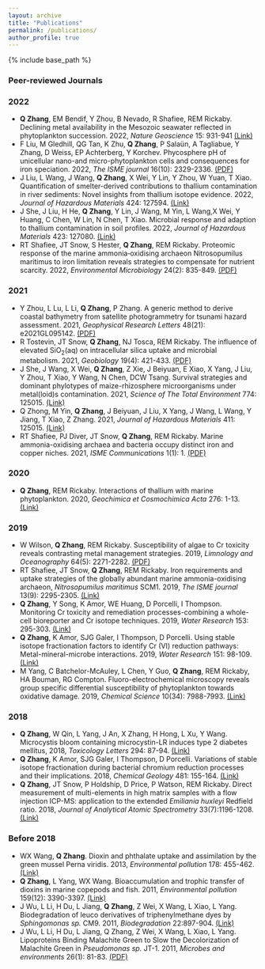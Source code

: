 ```yaml
---
layout: archive
title: "Publications"
permalink: /publications/
author_profile: true
---
```


{% include base_path %}

### Peer-reviewed Journals
### 2022
- **Q Zhang**, EM Bendif, Y Zhou, B Nevado, R Shafiee, REM Rickaby. Declining metal availability in the Mesozoic seawater reflected in phytoplankton succession. 2022, _Nature Geoscience_ 15: 931-941 [(Link)](https://www.nature.com/articles/s41561-022-01053-7)
- F Liu, M Gledhill, QG Tan, K Zhu, **Q Zhang**, P Salaün, A Tagliabue, Y Zhang, D Weiss, EP Achterberg, Y Korchev. Phycosphere pH of unicellular nano-and micro-phytoplankton cells and consequences for iron speciation. 2022, _The ISME journal_ 16(10): 2329-2336. [(PDF)](https://www.nature.com/articles/s41396-022-01280-1.pdf)
- J Liu, L Wang, J Wang, **Q Zhang**, X Wei, Y Lin, Y Zhou, W Yuan, T Xiao. Quantification of smelter-derived contributions to thallium contamination in river sediments: Novel insights from thallium isotope evidence. 2022, _Journal of Hazardous Materials_ 424: 127594. [(Link)](https://www.sciencedirect.com/science/article/pii/S0304389421025620)
- J She, J Liu, H He, **Q Zhang**, Y Lin, J Wang, M Yin, L Wang,X Wei, Y Huang, C Chen, W Lin, N Chen, T Xiao. Microbial response and adaption to thallium contamination in soil profiles. 2022, _Journal of Hazardous Materials_ 423: 127080. [(Link)](https://www.sciencedirect.com/science/article/pii/S0304389421020483)
- RT Shafiee, JT Snow, S Hester, **Q Zhang**, REM Rickaby. Proteomic response of the marine ammonia‐oxidising archaeon Nitrosopumilus maritimus to iron limitation reveals strategies to compensate for nutrient scarcity. 2022, _Environmental Microbiology_ 24(2): 835-849. [(PDF)](https://ami-journals.onlinelibrary.wiley.com/doi/pdf/10.1111/1462-2920.15491)

### 2021
- Y Zhou, L Lu, L Li, **Q Zhang**, P Zhang. A generic method to derive coastal bathymetry from satellite photogrammetry for tsunami hazard assessment. 2021, _Geophysical Research Letters_ 48(21): e2021GL095142. [(PDF)](https://agupubs.onlinelibrary.wiley.com/doi/pdf/10.1029/2021GL095142)
- R Tostevin, JT Snow, **Q Zhang**, NJ Tosca, REM Rickaby. The influence of elevated SiO<sub>2</sub>(aq) on intracellular silica uptake and microbial metabolism. 2021, _Geobiology_ 19(4): 421-433. [(PDF)](https://onlinelibrary.wiley.com/doi/pdf/10.1111/gbi.12442)
- J She, J Wang, X Wei, **Q Zhang**, Z Xie, J Beiyuan, E Xiao, X Yang, J Liu, Y Zhou, T Xiao, Y Wang, N Chen, DCW Tsang. Survival strategies and dominant phylotypes of maize-rhizosphere microorganisms under metal(loid)s contamination. 2021, _Science of The Total Environment_ 774: 125015. [(Link)](https://www.sciencedirect.com/science/article/pii/S0048969721002096)
- Q Zhong, M Yin, **Q Zhang**, J Beiyuan, J Liu, X Yang, J Wang, L Wang, Y Jiang, T Xiao, Z Zhang. 2021, _Journal of Hazardous Materials_ 411: 125015. [(Link)](https://www.sciencedirect.com/science/article/pii/S0304389420330065)
- RT Shafiee, PJ Diver, JT Snow, **Q Zhang**, REM Rickaby. Marine ammonia-oxidising archaea and bacteria occupy distinct iron and copper niches. 2021, _ISME Communications_ 1(1): 1. [(PDF)](https://www.nature.com/articles/s43705-021-00001-7.pdf)

### 2020
- **Q Zhang**, REM Rickaby. Interactions of thallium with marine phytoplankton. 2020, _Geochimica et Cosmochimica Acta_ 276: 1-13. [(Link)](https://www.sciencedirect.com/science/article/pii/S0016703720301344)

### 2019
- W Wilson, **Q Zhang**, REM Rickaby. Susceptibility of algae to Cr toxicity reveals contrasting metal management strategies. 2019, _Limnology and Oceanography_ 64(5): 2271-2282. [(PDF)](https://aslopubs.onlinelibrary.wiley.com/doi/pdf/10.1002/lno.11183)
- RT Shafiee, JT Snow, **Q Zhang**, REM Rickaby. Iron requirements and uptake strategies of the globally abundant marine ammonia-oxidising archaeon, _Nitrosopumilus maritimus_ SCM1. 2019, _The ISME journal_ 13(9): 2295-2305. [(Link)](https://www.nature.com/articles/s41396-019-0434-8)
- **Q Zhang**, Y Song, K Amor, WE Huang, D Porcelli, I Thompson. Monitoring Cr toxicity and remediation processes-combining a whole-cell bioreporter and Cr isotope techniques. 2019, _Water Research_ 153: 295-303. [(Link)](https://www.sciencedirect.com/science/article/pii/S0043135419300375)
- **Q Zhang**, K Amor, SJG Galer, I Thompson, D Porcelli. Using stable isotope fractionation factors to identify Cr (VI) reduction pathways: Metal-mineral-microbe interactions. 2019, _Water Research_ 151: 98-109. [(Link)](https://www.sciencedirect.com/science/article/pii/S0043135418310327)
- M Yang, C Batchelor-McAuley, L Chen, Y Guo, **Q Zhang**, REM Rickaby, HA Bouman, RG Compton. Fluoro-electrochemical microscopy reveals group specific differential susceptibility of phytoplankton towards oxidative damage. 2019, _Chemical Science_ 10(34): 7988-7993. [(Link)](https://pubs.rsc.org/en/content/articlehtml/2019/sc/c9sc02699a)

### 2018
- **Q Zhang**, W Qin, L Yang, J An, X Zhang, H Hong, L Xu, Y Wang. Microcystis bloom containing microcystin-LR induces type 2 diabetes mellitus, 2018, _Toxicology Letters_ 294: 87-94. [(Link)](https://www.sciencedirect.com/science/article/pii/S0378427418302029)
- **Q Zhang**, K Amor, SJG Galer, I Thompson, D Porcelli. Variations of stable isotope fractionation during bacterial chromium reduction processes and their implications. 2018, _Chemical Geology_ 481: 155-164. [(Link)](https://www.sciencedirect.com/science/article/pii/S0009254118300585)
- **Q Zhang**, JT Snow, P Holdship, D Price, P Watson, REM Rickaby. Direct measurement of multi-elements in high matrix samples with a flow injection ICP-MS: application to the extended _Emiliania huxleyi_ Redfield ratio. 2018, _Journal of Analytical Atomic Spectrometry_ 33(7):1196-1208. [(Link)](https://pubs.rsc.org/en/content/articlehtml/2018/ja/c8ja00031j)

### Before 2018
- WX Wang, **Q Zhang**. Dioxin and phthalate uptake and assimilation by the green mussel Perna viridis. 2013, _Environmental pollution_ 178: 455-462. [(Link)](https://www.sciencedirect.com/science/article/pii/S0269749113001954)
- **Q Zhang**, L Yang, WX Wang. Bioaccumulation and trophic transfer of dioxins in marine copepods and fish. 2011, _Environmental pollution_ 159(12): 3390-3397. [(Link)](https://www.sciencedirect.com/science/article/pii/S0269749111004647)
- J Wu, L Li, H Du, L Jiang, **Q Zhang**, Z Wei, X Wang, L Xiao, L Yang. Biodegradation of leuco derivatives of triphenylmethane dyes by _Sphingomonas sp._ CM9. 2011, _Biodegradation_ 22:897-904. [(Link)](https://link.springer.com/article/10.1007/s10532-010-9447-8)
- J Wu, L Li, H Du, L Jiang, Q Zhang, Z Wei, X Wang, L Xiao, L Yang. Lipoproteins Binding Malachite Green to Slow the Decolorization of Malachite Green in _Pseudomonas sp._ JT-1. 2011, _Microbes and environments_ 26(1): 81-83. [(PDF)](https://www.jstage.jst.go.jp/article/jsme2/26/1/26_ME10162/_pdf/-char/ja)
